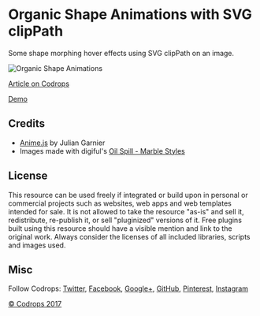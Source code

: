 # Organic Shape Animations with SVG clipPath

Some shape morphing hover effects using SVG clipPath on an image.

![Organic Shape Animations](https://tympanus.net/codrops/wp-content/uploads/2017/06/OrganicShapeAnimations_Featured.png)

[Article on Codrops](https://tympanus.net/codrops/?p=31563)

[Demo](https://tympanus.net/Development/OrganicShapeAnimations/)

## Credits

- [Anime.js](anime-js.com) by Julian Garnier
- Images made with digiful's [Oil Spill - Marble Styles](https://creativemarket.com/digiful/1488045-Oil-Spill-Marbled-Styles)

## License
This resource can be used freely if integrated or build upon in personal or commercial projects such as websites, web apps and web templates intended for sale. It is not allowed to take the resource "as-is" and sell it, redistribute, re-publish it, or sell "pluginized" versions of it. Free plugins built using this resource should have a visible mention and link to the original work. Always consider the licenses of all included libraries, scripts and images used.

## Misc

Follow Codrops: [Twitter](http://www.twitter.com/codrops), [Facebook](http://www.facebook.com/codrops), [Google+](https://plus.google.com/101095823814290637419), [GitHub](https://github.com/codrops), [Pinterest](http://www.pinterest.com/codrops/), [Instagram](https://www.instagram.com/codropsss/)


[© Codrops 2017](http://www.codrops.com)





